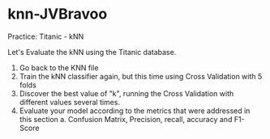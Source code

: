 # knn-JVBravoo

Practice: Titanic - kNN

Let's Evaluate the kNN using the Titanic database.
1. Go back to the KNN file
2. Train the kNN classifier again, but this time using Cross Validation with 5 folds
3. Discover the best value of "k", running the Cross Validation with different values several times.
4. Evaluate your model according to the metrics that were addressed in this section
a. Confusion Matrix, Precision, recall, accuracy and F1-Score
